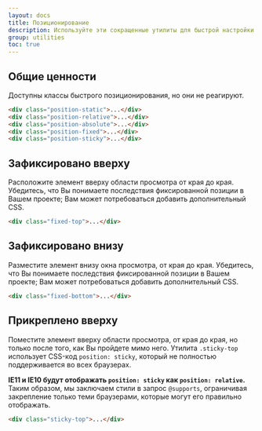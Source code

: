 ```yaml
---
layout: docs
title: Позиционирование
description: Используйте эти сокращенные утилиты для быстрой настройки положения элемента.
group: utilities
toc: true
---
```


## Общие ценности

Доступны классы быстрого позиционирования, но они не реагируют.

```html
<div class="position-static">...</div>
<div class="position-relative">...</div>
<div class="position-absolute">...</div>
<div class="position-fixed">...</div>
<div class="position-sticky">...</div>
```

## Зафиксировано вверху

Расположите элемент вверху области просмотра от края до края. Убедитесь, что Вы понимаете последствия фиксированной позиции в Вашем проекте; Вам может потребоваться добавить дополнительный CSS.

```html
<div class="fixed-top">...</div>
```

## Зафиксировано внизу

Разместите элемент внизу окна просмотра, от края до края. Убедитесь, что Вы понимаете последствия фиксированной позиции в Вашем проекте; Вам может потребоваться добавить дополнительный CSS.

```html
<div class="fixed-bottom">...</div>
```

## Прикреплено вверху

Поместите элемент вверху области просмотра, от края до края, но только после того, как Вы пройдете мимо него. Утилита `.sticky-top` использует CSS-код `position: sticky`, который не полностью поддерживается во всех браузерах.

**IE11 и IE10 будут отображать `position: sticky` как `position: relative`.** Таким образом, мы заключаем стили в запрос `@supports`, ограничивая закрепление только теми браузерами, которые могут его правильно отображать.

```html
<div class="sticky-top">...</div>
```
